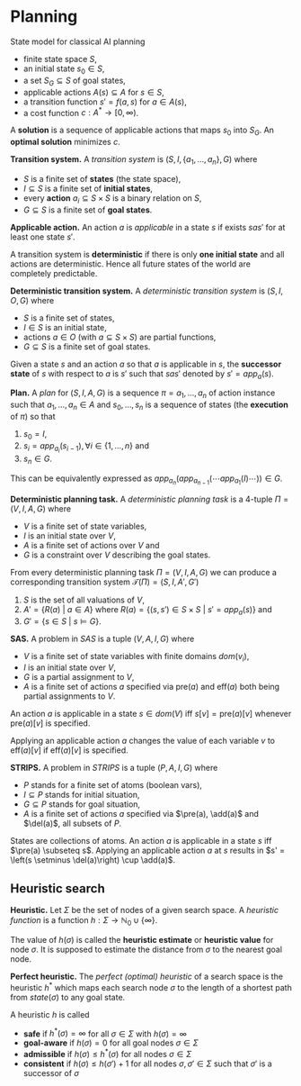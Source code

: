 # Planning

State model for classical AI planning

* finite state space $S$,
* an initial state $s_0 \in S$,
* a set $S_G \subseteq S$ of goal states,
* applicable actions $A(s) \subseteq A$ for $s \in S$,
* a transition function $s' = f(a, s)$ for $a \in A(s)$,
* a cost function $c: A^* \rightarrow [0, \infty)$.

A **solution** is a sequence of applicable actions that maps $s_0$ into $S_G$. An **optimal solution** minimizes $c$.

**Transition system.** A *transition system* is $(S, I, \{a_1, \dots, a_n\}, G)$ where

* $S$ is a finite set of **states** (the state space),
* $I \subseteq S$ is a finite set of **initial states**,
* every **action** $a_i \subseteq S \times S$ is a binary relation on $S$,
* $G \subseteq S$ is a finite set of **goal states**.

**Applicable action.** An action $a$ is *applicable* in a state $s$ if exists $sas'$ for at least one state $s'$.

A transition system is **deterministic** if there is only **one initial state** and all actions are deterministic. Hence all future states of the world are completely predictable.

**Deterministic transition system.** A *deterministic transition system* is $(S, I, O, G)$ where

* $S$ is a finite set of states,
* $I \in S$ is an initial state,
* actions $a \in O$ (with $a \subseteq S \times S$) are partial functions,
* $G \subseteq S$ is a finite set of goal states.

Given a state $s$ and an action $a$ so that $a$ is applicable in $s$, the **successor state** of $s$ with respect to $a$ is $s'$ such that $sas'$ denoted by $s' = app_a(s)$.

**Plan.** A *plan* for $(S, I, A, G)$ is a sequence $\pi = a_1, \dots, a_n$ of action instance such that $a_1, \dots, a_n \in A$ and $s_0, \dots, s_n$ is a sequence of states (the **execution** of $\pi$) so that

1. $s_0 = I$,
2. $s_i = app_{a_i}(s_{i - 1}), \forall i \in \{1, \dots, n\}$ and
3. $s_n \in G$.

This can be equivalently expressed as $app_{a_n}\left( app_{a_{n - 1}} \left( \cdots app_{a_1}(I) \cdots \right) \right) \in G$.

**Deterministic planning task.** A *deterministic planning task* is a 4-tuple $\Pi = (V, I, A, G)$ where

* $V$ is a finite set of state variables,
* $I$ is an initial state over $V$,
* $A$ is a finite set of actions over $V$ and
* $G$ is a constraint over $V$ describing the goal states.

From every deterministic planning task $\Pi = (V, I, A, G)$ we can produce a corresponding transition system $\mathcal{T}(\Pi) = (S, I, A', G')$

1. $S$ is the set of all valuations of $V$,
2. $A' = \{ R(a) \ | \ a \in A \}$ where $R(a) = \{(s, s') \in S \times S \ | \ s' = app_a(s) \}$ and
3. $G' = \{ s \in S \ | \ s \vDash G \}$.

**SAS.** A problem in *SAS* is a tuple $(V, A, I, G)$ where

* $V$ is a finite set of state variables with finite domains $dom(v_i)$,
* $I$ is an  initial state over $V$,
* $G$ is a partial assignment to $V$,
* $A$ is a finite set of actions $a$ specified via $\mathrm{pre}(a)$ and $\mathrm{eff}(a)$ both being partial assignments to $V$.

An action $a$ is applicable in a state $s \in dom(V)$ iff $s[v] = \mathrm{pre}(a)[v]$ whenever $\mathrm{pre}(a)[v]$ is specified.

Applying an applicable action $a$ changes the value of each variable $v$ to $\mathrm{eff}(a)[v]$ if $\mathrm{eff}(a)[v]$ is specified.

**STRIPS.** A problem in *STRIPS* is a tuple $(P, A, I, G)$ where

* $P$ stands for a finite set of atoms (boolean vars),
* $I \subseteq P$ stands for initial situation,
* $G \subseteq P$ stands for goal situation,
* $A$ is a finite set of actions $a$ specified via $\pre(a), \add(a)$ and $\del(a)$, all subsets of $P$.

States are collections of atoms. An action $a$ is applicable in a state $s$ iff $\pre(a) \subseteq s$. Applying an applicable action $a$ at $s$ results in $s' = \left(s \setminus \del(a)\right) \cup \add(a)$.

## Heuristic search

**Heuristic.** Let $\Sigma$ be the set of nodes of a given search space. A *heuristic function* is a function $h: \Sigma \rightarrow \mathbb{N}_0 \cup \{ \infty \}$.

The value of $h(\sigma)$ is called the **heuristic estimate** or **heuristic value** for node $\sigma$. It is supposed to estimate the distance from $\sigma$ to the nearest goal node.

**Perfect heuristic.** The *perfect (optimal) heuristic* of a search space is the heuristic $h^*$ which maps each search node $\sigma$ to the length of a shortest path from $state(\sigma)$ to any goal state.

A heuristic $h$ is called

* **safe** if $h^*(\sigma) = \infty$ for all $\sigma \in \Sigma$ with $h(\sigma) = \infty$
* **goal-aware** if $h(\sigma) = 0$ for all goal nodes $\sigma \in \Sigma$
* **admissible** if $h(\sigma) \leq h^*(\sigma)$ for all nodes $\sigma \in \Sigma$
* **consistent** if $h(\sigma) \leq h(\sigma') + 1$ for all nodes $\sigma, \sigma' \in \Sigma$ such that $\sigma'$ is a successor of $\sigma$
